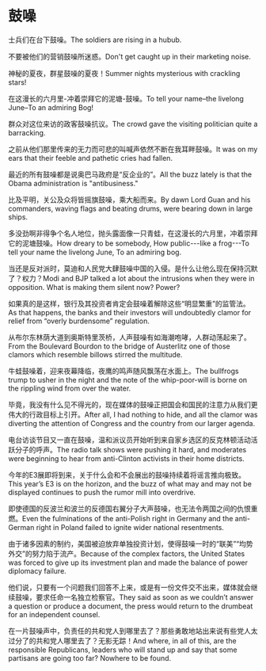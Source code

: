 # 鼓噪

<p><span class="chinese">士兵们在台下鼓噪。</span><span class="english">The soldiers are rising in a hubub.</span></p>

<p><span class="chinese">不要被他们的营销鼓噪所迷惑。</span><span class="english">Don't get caught up in their marketing noise.</span></p>

<p><span class="chinese">神秘的夏夜，群星鼓噪的夏夜！</span><span class="english">Summer nights mysterious with crackling stars!</span></p>

<p><span class="chinese">在这漫长的六月里-冲着崇拜它的泥塘-鼓噪。</span><span class="english">To tell your name–the livelong June–To an admiring Bog!</span></p>

<p><span class="chinese">群众对这位来访的政客鼓噪抗议。</span><span class="english">The crowd gave the visiting politician quite a barracking.</span></p>

<p><span class="chinese">之前从他们那里传来的无力而可悲的叫喊声依然不断在我耳畔鼓噪。</span><span class="english">It was on my ears that their feeble and pathetic cries had fallen.</span></p>

<p><span class="chinese">最近的所有鼓噪都是说奥巴马政府是“反企业的”。</span><span class="english">All the buzz lately is that the Obama administration is "antibusiness."</span></p>

<p><span class="chinese">比及平明，关公及众将皆摇旗鼓噪，乘大船而来。</span><span class="english">By dawn Lord Guan and his commanders, waving flags and beating drums, were bearing down in large ships.</span></p>

<p><span class="chinese">多没劲啊非得争个名人地位，抛头露面像一只青蛙，在这漫长的六月里，冲着崇拜它的泥塘鼓噪。</span><span class="english">How dreary to be somebody, How public---like a frog---To tell your name the livelong June, To an admiring bog.</span></p>

<p><span class="chinese">当还是反对派时，莫迪和人民党大肆鼓噪中国的入侵。是什么让他么现在保持沉默了？权力？</span><span class="english">Modi and BJP talked a lot about the intrusions when they were in opposition. What is making them silent now? Power?</span></p>

<p><span class="chinese">如果真的是这样，银行及其投资者肯定会鼓噪着解除这些“明显繁重”的监管法。</span><span class="english">As that happens, the banks and their investors will undoubtedly clamor for relief from “overly burdensome” regulation.</span></p>

<p><span class="chinese">从布尔东林荫大道到奥斯特里茨桥，人声鼓噪有如海潮咆哮，人群动荡起来了。</span><span class="english">From the Boulevard Bourdon to the bridge of Austerlitz one of those clamors which resemble billows stirred the multitude.</span></p>

<p><span class="chinese">牛蛙鼓噪着，迎来夜幕降临，夜鹰的鸣声随风飘荡在水面上。</span><span class="english">The bullfrogs trump to usher in the night and the note of the whip-poor-will is borne on the rippling wind from over the water.</span></p>

<p><span class="chinese">毕竟，我没有什么见不得光的，现在媒体的鼓噪正把国会和国民的注意力从我们更伟大的行政目标上引开。</span><span class="english">After all, I had nothing to hide, and all the clamor was diverting the attention of Congress and the country from our larger agenda.</span></p>

<p><span class="chinese">电台访谈节目又一直在鼓噪，温和派议员开始听到来自家乡选区的反克林顿活动活跃分子的呼声。</span><span class="english">The radio talk shows were pushing it hard, and moderates were beginning to hear from anti-Clinton activists in their home districts.</span></p>

<p><span class="chinese">今年的E3展即将到来，关于什么会和不会展出的鼓噪持续着将谣言推向极致。</span><span class="english">This year’s E3 is on the horizon, and the buzz of what may and may not be displayed continues to push the rumor mill into overdrive.</span></p>

<p><span class="chinese">即使德国的反波兰和波兰的反德国右翼分子大声鼓噪，也无法令两国之间的仇恨重燃。</span><span class="english">Even the fulminations of the anti-Polish right in Germany and the anti-German right in Poland failed to ignite wider national resentments.</span></p>

<p><span class="chinese">由于诸多因素的制约，美国被迫放弃单独投资计划，使得鼓噪一时的“联美”“均势外交”的努力陷于流产。</span><span class="english">Because of the complex factors, the United States was forced to give up its investment plan and made the balance of power diplomacy failure.</span></p>

<p><span class="chinese">他们说，只要有一个问题我们回答不上来，或是有一份文件交不出来，媒体就会继续鼓噪，要求任命一名独立检察官。</span><span class="english">They said as soon as we couldn’t answer a question or produce a document, the press would return to the drumbeat for an independent counsel.</span></p>

<p><span class="chinese">在一片鼓噪声中，负责任的共和党人到哪里去了？那些勇敢地站出来说有些党人太过分了的共和党人哪里去了？无影无踪！</span><span class="english">And where, in all of this, are the responsible Republicans, leaders who will stand up and say that some partisans are going too far? Nowhere to be found.</span></p>

